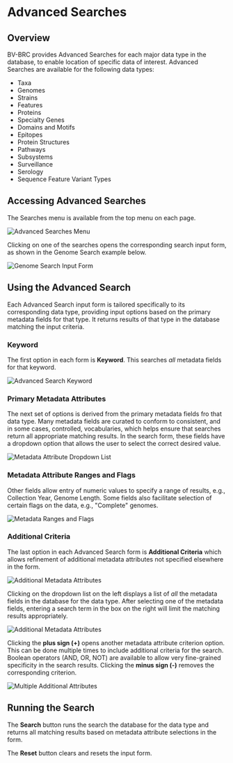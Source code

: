 # Advanced Searches

## Overview

BV-BRC provides Advanced Searches for each major data type in the database, to enable location of specific data of interest. Advanced Searches are available for the following data types:

* Taxa
* Genomes
* Strains
* Features
* Proteins
* Specialty Genes
* Domains and Motifs
* Epitopes
* Protein Structures
* Pathways
* Subsystems
* Surveillance
* Serology
* Sequence Feature Variant Types

## Accessing Advanced Searches

The Searches menu is available from the top menu on each page. 

![Advanced Searches Menu](./images/searches_top_menu.png)

Clicking on one of the searches opens the corresponding search input form, as shown in the Genome Search example below.

![Genome Search Input Form](./images/search_form_genome.png)

## Using the Advanced Search

Each Advanced Search input form is tailored specifically to its corresponding data type, providing input options based on the primary metadata fields for that type. It returns results of that type in the database matching the input criteria.  

### Keyword

The first option in each form is **Keyword**. This searches *all* metadata fields for that keyword. 

![Advanced Search Keyword](./images/search_advanced_keyword.png)

### Primary Metadata Attributes
The next set of options is derived from the primary metadata fields fro that data type. Many metadata fields are curated to conform to consistent, and in some cases, controlled, vocabularies, which helps ensure that searches return all appropriate matching results. In the search form, these fields have a dropdown option that allows the user to select the correct desired value.  

![Metadata Attribute Dropdown List](./images/search_attribute_dropdown.png)

### Metadata Attribute Ranges and Flags

Other fields allow entry of numeric values to specify a range of results, e.g., Collection Year, Genome Length. Some fields also facilitate selection of certain flags on the data, e.g., "Complete" genomes.

![Metadata Ranges and Flags](./images/search_range_flag.png)

### Additional Criteria 

The last option in each Advanced Search form is **Additional Criteria** which allows refinement of additional metadata attributes not specified elsewhere in the form. 

![Additional Metadata Attributes](./images/search_additional_criteria.png)

Clicking on the dropdown list on the left displays a list of *all* the metadata fields in the database for the data type. After selecting one of the metadata fields, entering a search term in the box on the right will limit the matching results appropriately. 

![Additional Metadata Attributes](./images/search_metadata_field_list.png)

Clicking the **plus sign (+)** opens another metadata attribute criterion option. This can be done multiple times to include additional criteria for the search. Boolean operators (AND, OR, NOT) are available to allow very fine-grained specificity in the search results. Clicking the **minus sign (-)** removes the corresponding criterion.

![Multiple Additional Attributes](./images/search_add_criteria.png)

## Running the Search

The **Search** button runs the search the database for the data type and returns all matching results based on metadata attribute selections in the form.

The **Reset** button clears and resets the input form.
